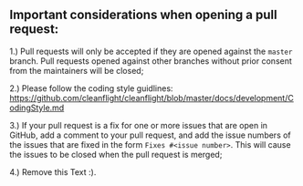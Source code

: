 ## Important considerations when opening a pull request:

1.) Pull requests will only be accepted if they are opened against the `master` branch. Pull requests opened against other branches without prior consent from the maintainers will be closed;

2.) Please follow the coding style guidlines: https://github.com/cleanflight/cleanflight/blob/master/docs/development/CodingStyle.md

3.) If your pull request is a fix for one or more issues that are open in GitHub, add a comment to your pull request, and add the issue numbers of the issues that are fixed in the form `Fixes #<issue number>`. This will cause the issues to be closed when the pull request is merged;

4.) Remove this Text :).
